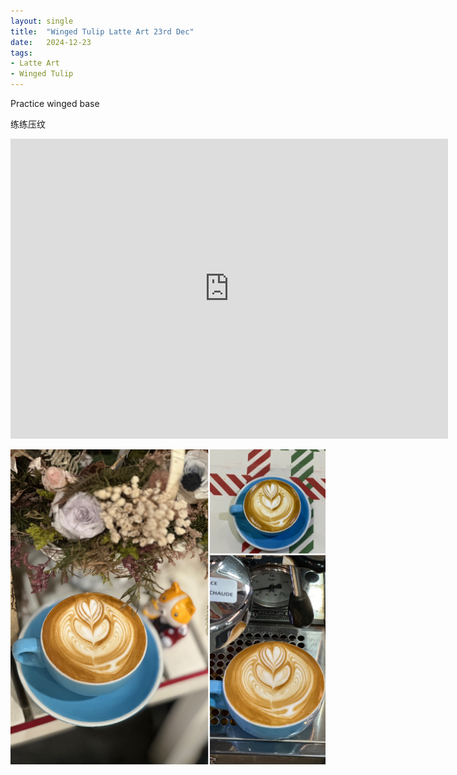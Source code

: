 ```yaml
---
layout: single
title:  "Winged Tulip Latte Art 23rd Dec"
date:   2024-12-23
tags:
- Latte Art
- Winged Tulip
---
```



Practice winged base

练练压纹



<div class="embed-container">
  <iframe
      src="https://www.youtube.com/embed/A66SeeOhXGM"
      width="700"
      height="480"
      frameborder="0"
      allowfullscreen="true">
  </iframe>
</div>


![](/assets/img/2024/12/23/2AB3C754-D619-474B-9944-3AF76257A4C3.JPG)

